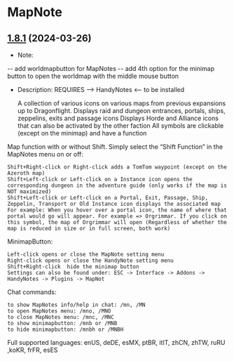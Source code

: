 # MapNote
## [1.8.1](https://github.com/Ssesmar/MapNote) (2024-03-26)
- Note:

-- add worldmapbutton for MapNotes
-- add 4th option for the minimap button to open the worldmap with the middle mouse button


- Description:
REQUIRES --> HandyNotes <-- to be installed                                                                                    


    A collection of various icons on various maps from previous expansions up to Dragonflight. Displays raid and dungeon entrances, portals, ships, zeppelins, exits and passage icons
    Displays Horde and Alliance icons that can also be activated by the other faction
    All symbols are clickable (except on the minimap) and have a function

Map function with or without Shift. Simply select the “Shift Function” in the MapNotes menu on or off:

    Shift+Right-click or Right-click adds a TomTom waypoint (except on the Azeroth map)
    Shift+Left-click or Left-click on a Instance icon opens the corresponding dungeon in the adventure guide (only works if the map is NOT maximized)
    Shift+Left-click or Left-click on a Portal, Exit, Passage, Ship, Zeppelin, Transport or Old Instance icon displays the associated map
    For example: When you hover over a portal icon, the name of where that portal would go will appear. For example => Orgrimmar. If you click on this symbol, the map of Orgrimmar will open (Regardless of whether the map is reduced in size or in full screen, both work)

MinimapButton:

    Left-click opens or close the MapNote setting menu
    Right-click opens or close the HandyNote setting menu
    Shift+Right-click  hide the minimap button
    Settings can also be found under: ESC -> Interface -> Addons -> HandyNotes -> Plugins -> MapNot

Chat commands:

    to show MapNotes info/help in chat: /mn, /MN
    to open MapNotes menu: /mno, /MNO
    to close MapNotes menu: /mnc, /MNC
    to show minimapbutton: /mnb or /MNB
    to hide minimapbutton: /mnbh or /MNBH

Full supported languages: enUS, deDE, esMX, ptBR, itIT, zhCN, zhTW, ruRU ,koKR, frFR, esES